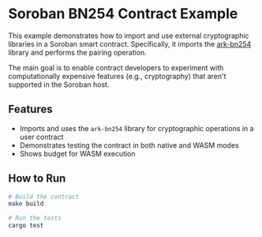 # Soroban BN254 Contract Example

This example demonstrates how to import and use external cryptographic libraries in a Soroban smart contract. Specifically, it imports the [ark-bn254](https://crates.io/crates/ark-bn254) library and performs the pairing operation.

The main goal is to enable contract developers to experiment with computationally expensive features (e.g., cryptography) that aren't supported in the Soroban host.

## Features

- Imports and uses the `ark-bn254` library for cryptographic operations in a user contract
- Demonstrates testing the contract in both native and WASM modes
- Shows budget for WASM execution

## How to Run

```bash
# Build the contract
make build

# Run the tests
cargo test
```
